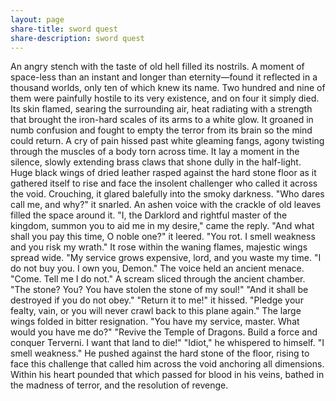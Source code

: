 ```yaml
---
layout: page
share-title: sword quest
share-description: sword quest
---
```


An angry stench with the taste of old hell filled its nostrils. A moment of space-less than an instant and longer than eternity—found it reflected in a thousand worlds, only ten of which knew its name. Two hundred and nine of them were painfully hostile to its very existence, and on four it simply died. Its skin flamed, searing the surrounding air, heat radiating with a strength that brought the iron-hard scales of its arms to a white glow. It groaned in numb confusion and fought to empty the terror from its brain so the mind could return. A cry of pain hissed past white gleaming fangs, agony twisting through the muscles of a body torn across time.
It lay a moment in the silence, slowly extending brass claws that shone dully in the half-light. Huge black wings of dried leather rasped against the hard stone floor as it gathered itself to rise and face the insolent challenger who called it across the void. Crouching, it glared balefully into the smoky darkness.
"Who dares call me, and why?" it snarled.
An ashen voice with the crackle of old leaves filled the space around it. "I, the Darklord and rightful master of the kingdom, summon you to aid me in my desire," came the reply.
"And what shall you pay this time, O noble one?" it leered. "You rot. I smell weakness and you risk my wrath." It rose within the waning flames, majestic wings spread wide. "My service grows expensive, lord, and you waste my time.
"I do not buy you. I own you, Demon." The voice held an ancient menace. "Come. Tell me I do not."
A scream sliced through the ancient chamber. "The stone? You? You have stolen the stone of my soul!"
"And it shall be destroyed if you do not obey."
"Return it to me!" it hissed.
"Pledge your fealty, vain, or you will never crawl back to this plane again."
The large wings folded in bitter resignation. "You have my service, master. What would you have me do?"
"Revive the Temple of Dragons. Build a force and conquer Terverni. I want that land to die!"
"Idiot," he whispered to himself. "I smell weakness."
He pushed against the hard stone of the floor, rising to face this challenge that called him across the void anchoring all dimensions.
Within his heart pounded that which passed for blood in his veins, bathed in the madness of terror, and the resolution of revenge.
